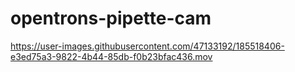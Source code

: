 # opentrons-pipette-cam

https://user-images.githubusercontent.com/47133192/185518406-e3ed75a3-9822-4b44-85db-f0b23bfac436.mov

